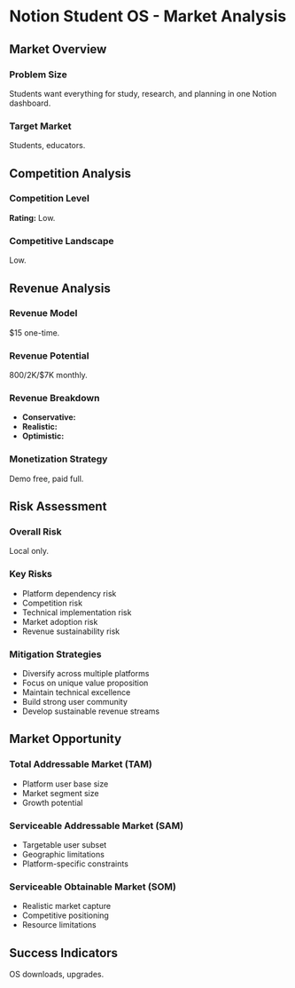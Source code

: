 # Notion Student OS - Market Analysis

## Market Overview

### Problem Size
Students want everything for study, research, and planning in one Notion dashboard.

### Target Market
Students, educators.

## Competition Analysis

### Competition Level
**Rating:** Low.

### Competitive Landscape
Low.

## Revenue Analysis

### Revenue Model
$15 one-time.

### Revenue Potential
$800/$2K/$7K monthly.

### Revenue Breakdown
- **Conservative:** 
- **Realistic:** 
- **Optimistic:** 

### Monetization Strategy
Demo free, paid full.

## Risk Assessment

### Overall Risk
Local only.

### Key Risks
- Platform dependency risk
- Competition risk
- Technical implementation risk
- Market adoption risk
- Revenue sustainability risk

### Mitigation Strategies
- Diversify across multiple platforms
- Focus on unique value proposition
- Maintain technical excellence
- Build strong user community
- Develop sustainable revenue streams

## Market Opportunity

### Total Addressable Market (TAM)
- Platform user base size
- Market segment size
- Growth potential

### Serviceable Addressable Market (SAM)
- Targetable user subset
- Geographic limitations
- Platform-specific constraints

### Serviceable Obtainable Market (SOM)
- Realistic market capture
- Competitive positioning
- Resource limitations

## Success Indicators
OS downloads, upgrades.
